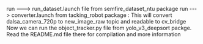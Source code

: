 run ---> run_dataset.launch file from semfire_dataset_ntu package
run ---> converter.launch  from tacking_robot package : This will convert dalsa_camera_720p to new_image_raw topic and readable to cv_bridge
Now we can run the object_tracker.py file from yolo_v3_deepsort packge. Read the README.md file there for compilation and more information

